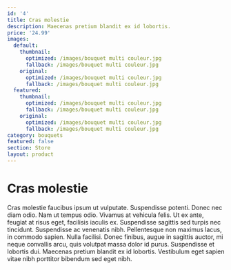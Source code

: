 ```yaml
---
id: '4'
title: Cras molestie
description: Maecenas pretium blandit ex id lobortis.
price: '24.99'
images:
  default:
    thumbnail:
      optimized: /images/bouquet multi couleur.jpg
      fallback: /images/bouquet multi couleur.jpg
    original:
      optimized: /images/bouquet multi couleur.jpg
      fallback: /images/bouquet multi couleur.jpg
  featured:
    thumbnail:
      optimized: /images/bouquet multi couleur.jpg
      fallback: /images/bouquet multi couleur.jpg
    original:
      optimized: /images/bouquet multi couleur.jpg
      fallback: /images/bouquet multi couleur.jpg
category: bouquets
featured: false
section: Store
layout: product
---
```


# Cras molestie

Cras molestie faucibus ipsum ut vulputate. Suspendisse potenti. Donec nec diam odio. Nam ut tempus odio. Vivamus at vehicula felis. Ut ex ante, feugiat at risus eget, facilisis iaculis ex. Suspendisse sagittis sed turpis nec tincidunt. Suspendisse ac venenatis nibh. Pellentesque non maximus lacus, in commodo sapien. Nulla facilisi. Donec finibus, augue in sagittis auctor, mi neque convallis arcu, quis volutpat massa dolor id purus. Suspendisse et lobortis dui. Maecenas pretium blandit ex id lobortis. Vestibulum eget sapien vitae nibh porttitor bibendum sed eget nibh.
